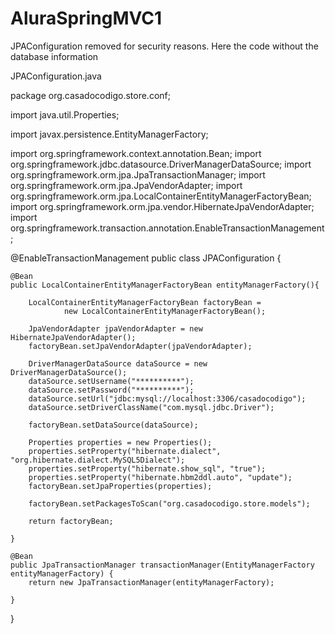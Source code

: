 # AluraSpringMVC1

JPAConfiguration removed for security reasons. Here the code without the database information

JPAConfiguration.java

package org.casadocodigo.store.conf;

import java.util.Properties;

import javax.persistence.EntityManagerFactory;

import org.springframework.context.annotation.Bean;
import org.springframework.jdbc.datasource.DriverManagerDataSource;
import org.springframework.orm.jpa.JpaTransactionManager;
import org.springframework.orm.jpa.JpaVendorAdapter;
import org.springframework.orm.jpa.LocalContainerEntityManagerFactoryBean;
import org.springframework.orm.jpa.vendor.HibernateJpaVendorAdapter;
import org.springframework.transaction.annotation.EnableTransactionManagement;

@EnableTransactionManagement
public class JPAConfiguration {

	@Bean
	public LocalContainerEntityManagerFactoryBean entityManagerFactory(){

		LocalContainerEntityManagerFactoryBean factoryBean =
				new LocalContainerEntityManagerFactoryBean();

		JpaVendorAdapter jpaVendorAdapter = new HibernateJpaVendorAdapter();
		factoryBean.setJpaVendorAdapter(jpaVendorAdapter);

		DriverManagerDataSource dataSource = new DriverManagerDataSource();
		dataSource.setUsername("**********");
		dataSource.setPassword("**********");
		dataSource.setUrl("jdbc:mysql://localhost:3306/casadocodigo");
		dataSource.setDriverClassName("com.mysql.jdbc.Driver");
		
		factoryBean.setDataSource(dataSource);
		
		Properties properties = new Properties();
		properties.setProperty("hibernate.dialect", "org.hibernate.dialect.MySQL5Dialect");
		properties.setProperty("hibernate.show_sql", "true");
		properties.setProperty("hibernate.hbm2ddl.auto", "update");
		factoryBean.setJpaProperties(properties);
		
		factoryBean.setPackagesToScan("org.casadocodigo.store.models");
		
		return factoryBean;

	}
	
	@Bean
	public JpaTransactionManager transactionManager(EntityManagerFactory entityManagerFactory) {
		return new JpaTransactionManager(entityManagerFactory);
		
	}
}

